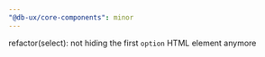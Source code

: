 ```yaml
---
"@db-ux/core-components": minor
---
```


refactor(select): not hiding the first `option` HTML element anymore
